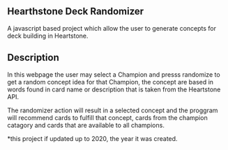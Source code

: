 ## Hearthstone Deck Randomizer
A javascript based project which allow the user to generate concepts for deck building in Heartstone.

## Description
In this webpage the user may select a Champion and presss randomize to get a random concept idea for that Champion, the concept are based in words found in card name or description that is taken from the Heartstone API.

The randomizer action will result in a selected concept and the proggram will recommend cards to fulfill that concept, cards from the champion catagory and cards that are available to all champions.

*this project if updated up to 2020, the year it was created.
